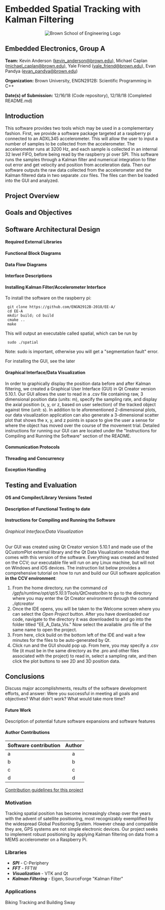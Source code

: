 # Embedded Spatial Tracking with Kalman Filtering
<p align="center">
  <img src="https://www.brown.edu/academics/engineering/sites/brown.edu.academics.engineering/themes/engineering/img/brown-engineering-logo.png" alt="Brown School of Engineering Logo"/>
</p>

## Embedded Electronics, Group A
**Team:** Kevin Anderson (kevin_anderson@brown.edu), Michael Caplan (michael_caplan@brown.edu), Yale Friend (yale_friend@brown.edu), Evan Pandya (evan_pandya@brown.edu)

**Organization:** Brown University, ENGN2912B: Scientific Programming in C++

**Date(s) of Submission:** 12/16/18 (Code repository), 12/18/18 (Completed README.md)

## Introduction
This software provides two tools which may be used in a complementary fashion. First, we provide a software package targeted at a raspberry pi connected to an ADXL345 accelerometer. This will allow the user to input a number of samples to be collected from the accelerometer. The accelerometer runs at 3200 Hz, and each sample is collected in an internal 32 level FIFO, before being read by the raspberry pi over SPI. This software runs the samples through a Kalman filter and numerical integration to filter out error and get velocity and position from acceleration data. Then our software outputs the raw data collected from the accelerometer and the Kalman filtered data in two separate .csv files. The files can then be loaded into the GUI and analyzed. 


## Project Overview
## Goals and Objectives 
## Software Architectural Design
#### Required External Libraries
#### Functional Block Diagrams 
#### Data Flow Diagrams
#### Interface Descriptions
#### Installing Kalman Filter/Accelerometer Interface
To install the software on the raspberry pi:

```
 git clone https://github.com/ENGN2912B-2018/EE-A/  
 cd EE-A  
 mkdir build; cd build  
 cmake ..  
 make  
```
This will output an executable called spatial, which can be run by
```
 sudo ./spatial  
```
Note: sudo is important, otherwise you will get a "segmentation fault" error.

For installing the GUI, see the later 

#### Graphical Interface/Data Visualization 
In order to graphically display the position data before and after Kalman filtering, we created a Graphical User Interface (GUI) in Qt Creator version 5.10.1. Our GUI allows the user to read in a .csv file containing raw, 3 dimensional position data (units: m), specify the sampling rate, and display the axial position (x, y, or z, based on user selection) of the tracked object against time (unit: s). In addition to te aforementioned 2-dimensional plots, our data visualization application can also generate a 3-dimensional scatter plot that shows the x, y, and z points in space to give the user a sense for where the object has moved over the course of the movement trial. Detailed instructions for running our GUI can are located under the "Instructions for Compiling and Running the Software" section of the README. 
#### Communication Protocols 
#### Threading and Concurrency
#### Exception Handling
## Testing and Evaluation 
#### OS and Compiler/Library Versions Tested
#### Description of Functional Testing to date
#### Instructions for Compiling and Running the Software
###### Graphical Interface/Data Visualization
Our GUI was created using Qt Creator version 5.10.1 and made use of the QCustomPlot external library and the Qt Data Visualization module that comes with this version of the software. Everything was created and tested on the CCV; our executable file will run on any Linux machine, but will not on Windows and iOS devices. The instruction list below provides a comprehensive tutorial on how to run and build our GUI software application **in the CCV environment**: 
1. From the home directory, run the command *cd /gpfs/runtime/opt/qt/5.10.1/Tools/QtCreator/bin* to go to the directory where you may enter the Qt Creator environment through the command *./qtcreator*
2. Once the IDE opens, you will be taken to the Welcome screen where you can select the *Open Project* button. After you have downloaded our code, navigate to the directory it was downloaded to and go into the folder titled "EE_A_Data_Vis." Now select the available .pro file of the same name to open the project. 
3. From here, click build on the bottom left of the IDE and wait a few minutes for the files to be auto-generated by Qt. 
4. Click run and the GUI should pop up. From here, you may specify a .csv file (it must be in the same directory as the .pro and other files associated with the project) to read in, select a sampling rate, and then click the plot buttons to see 2D and 3D position data. 



## Conclusions
Discuss major accomplishments, results of the software development efforts, and answer:  Were you successful in meeting all goals and objectives?  What didn't work?  What would take more time?
#### Future Work
Description of potential future software expansions and software features
#### Author Contributions 
| Software contribution       | Author          | 
| ------------- |:-------------:|
| a | a | 
| b | b |  
| c | c |  
| d | d |


[Contribution guidelines for this project](images/block_diagram.PNG)



### Motivation
Tracking spatial position has become increasingly cheap over the years with the advent of satellite positioning, most recognizably exemplified by the widespread Global Positioning System. However cheap and compatible they are, GPS systems are not simple electronic devices. Our project seeks to implement robust positioning by applying Kalman filtering on data from a MEMS accelerometer on a Raspberry Pi.

### Libraries
- _**SPI**_ - C-Periphery
- _**FFT**_ - FFTW
- _**Visualization**_ - VTK and Qt
- _**Kalman Filtering**_ - Eigen, SourceForge "Kalman Filter"

### Applications
Biking Tracking and Building Sway
